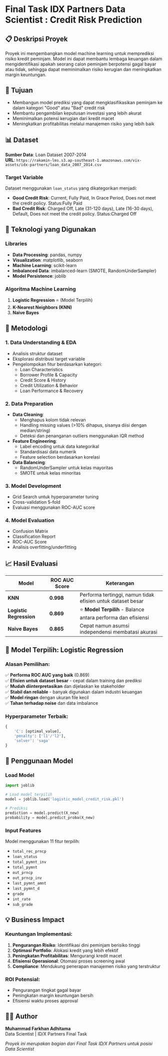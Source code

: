 # Final Task IDX Partners Data Scientist : Credit Risk Prediction

## 📋 Deskripsi Proyek

Proyek ini mengembangkan model machine learning untuk memprediksi risiko kredit peminjam. Model ini dapat membantu lembaga keuangan dalam mengidentifikasi apakah seorang calon peminjam berpotensi gagal bayar atau tidak, sehingga dapat meminimalkan risiko kerugian dan meningkatkan margin keuntungan.

## 🎯 Tujuan

- Membangun model prediksi yang dapat mengklasifikasikan peminjam ke dalam kategori "Good" atau "Bad" credit risk
- Membantu pengambilan keputusan investasi yang lebih akurat
- Meminimalkan potensi kerugian dari kredit macet
- Meningkatkan profitabilitas melalui manajemen risiko yang lebih baik

## 📊 Dataset

**Sumber Data**: Loan Dataset 2007-2014  
**URL**: `https://rakamin-lms.s3.ap-southeast-1.amazonaws.com/vix-assets/idx-partners/loan_data_2007_2014.csv`

### Target Variable
Dataset menggunakan `loan_status` yang dikategorikan menjadi:
- **Good Credit Risk**: Current, Fully Paid, In Grace Period, Does not meet the credit policy. Status:Fully Paid
- **Bad Credit Risk**: Charged Off, Late (31-120 days), Late (16-30 days), Default, Does not meet the credit policy. Status:Charged Off

## 🔧 Teknologi yang Digunakan

### Libraries
- **Data Processing**: pandas, numpy
- **Visualization**: matplotlib, seaborn
- **Machine Learning**: scikit-learn
- **Imbalanced Data**: imbalanced-learn (SMOTE, RandomUnderSampler)
- **Model Persistence**: joblib

### Algoritma Machine Learning
1. **Logistic Regression** ⭐ (Model Terpilih)
2. **K-Nearest Neighbors (KNN)**
3. **Naive Bayes**

## 🚀 Metodologi

### 1. Data Understanding & EDA
- Analisis struktur dataset
- Eksplorasi distribusi target variable
- Pengelompokan fitur berdasarkan kategori:
  - Loan Characteristics
  - Borrower Profile & Capacity
  - Credit Score & History
  - Credit Utilization & Behavior
  - Loan Performance & Recovery

### 2. Data Preparation
- **Data Cleaning**: 
  - Menghapus kolom tidak relevan
  - Handling missing values (>10% dihapus, sisanya diisi dengan median/string)
  - Deteksi dan penanganan outliers menggunakan IQR method
- **Feature Engineering**:
  - Label encoding untuk data kategorikal
  - Standardisasi data numerik
  - Feature selection berdasarkan korelasi
- **Data Balancing**:
  - RandomUnderSampler untuk kelas mayoritas
  - SMOTE untuk kelas minoritas

### 3. Model Development
- Grid Search untuk hyperparameter tuning
- Cross-validation 5-fold
- Evaluasi menggunakan ROC-AUC score

### 4. Model Evaluation
- Confusion Matrix
- Classification Report
- ROC-AUC Score
- Analisis overfitting/underfitting

## 📈 Hasil Evaluasi

| Model | ROC AUC Score | Keterangan |
|-------|---------------|------------|
| **KNN** | **0.998** | Performa tertinggi, namun tidak efisien untuk dataset besar |
| **Logistic Regression** | **0.869** | ⭐ **Model Terpilih** - Balance antara performa dan efisiensi |
| **Naive Bayes** | **0.865** | Cepat namun asumsi independensi membatasi akurasi |

## 🎯 Model Terpilih: Logistic Regression

### Alasan Pemilihan:
✅ **Performa ROC AUC yang baik** (0.869)  
✅ **Efisien untuk dataset besar** - cepat dalam training dan prediksi  
✅ **Mudah diinterpretasikan** dan dijelaskan ke stakeholder  
✅ **Stabil dan reliable** - banyak digunakan dalam industri keuangan  
✅ **Model ringan** dengan ukuran file kecil  
✅ **Tahan terhadap noise** dan data imbalance  

### Hyperparameter Terbaik:
```python
{
    'C': [optimal_value],
    'penalty': ['l1'/'l2'],
    'solver': 'saga'
}
```

## 🔮 Penggunaan Model

### Load Model
```python
import joblib

# Load model terpilih
model = joblib.load('logistic_model_credit_risk.pkl')

# Prediksi
prediction = model.predict(X_new)
probability = model.predict_proba(X_new)
```

### Input Features
Model menggunakan 11 fitur terpilih:
- `total_rec_prncp`
- `loan_status`
- `total_pymnt_inv`
- `total_pymnt`
- `out_prncp`
- `out_prncp_inv`
- `last_pymnt_amnt`
- `last_pymnt_d`
- `grade`
- `int_rate`
- `sub_grade`

## 💡 Business Impact

### Keuntungan Implementasi:
1. **Pengurangan Risiko**: Identifikasi dini peminjam berisiko tinggi
2. **Optimasi Portfolio**: Alokasi kredit yang lebih efektif
3. **Peningkatan Profitabilitas**: Mengurangi kredit macet
4. **Efisiensi Operasional**: Otomasi proses screening awal
5. **Compliance**: Mendukung penerapan manajemen risiko yang terstruktur

### ROI Potensial:
- Pengurangan tingkat gagal bayar
- Peningkatan margin keuntungan bersih
- Efisiensi waktu proses approval

## 👨‍💻 Author

**Muhammad Farkhan Adhitama**  
Data Scientist | ID/X Partners Final Task

*Proyek ini merupakan bagian dari Final Task ID/X Partners untuk posisi Data Scientist*
